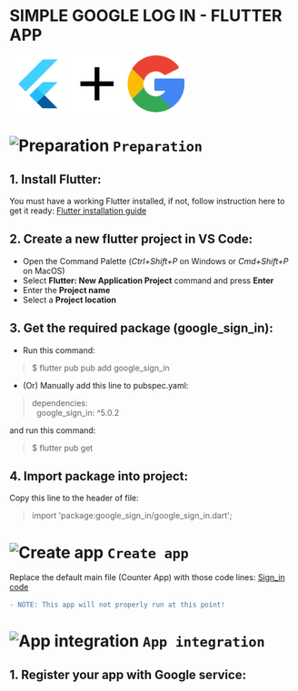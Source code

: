 # SIMPLE GOOGLE LOG IN - FLUTTER APP
<p float="left">
<img src="./asset/flutter.png" width="100" alt="Flutter icon" title="Flutter">
<img src="./asset/add.png" width="100" alt="Flutter icon" title=" and ">
<img src="./asset/gg.png" width="100" alt="Flutter icon" title=" Google ">
 </p>
 

# ![Preparation](https://via.placeholder.com/15/00ff005/000000?text=+) `Preparation`
## 1. Install Flutter:
You must have a working Flutter installed, if not, follow instruction here to get it ready: [Flutter installation guide](https://flutter.dev/docs/get-started/install)

## 2. Create a new flutter project in **VS Code**:
* Open the Command Palette (*Ctrl+Shift+P* on Windows or *Cmd+Shift+P* on MacOS)
* Select **Flutter: New Application Project** command and press **Enter**
* Enter the **Project name**
* Select a **Project location**

## 3. Get the required package (**google_sign_in**):
* Run this command:
> $ flutter pub pub add google_sign_in

* (Or) Manually add this line to pubspec.yaml:
> dependencies:<br>
> &nbsp;&nbsp;google_sign_in: ^5.0.2

and run this command:

> $ flutter pub get

## 4. Import package into project:
Copy this line to the header of file:

> import 'package:google_sign_in/google_sign_in.dart';


# ![Create app](https://via.placeholder.com/15/00ff005/000000?text=+) `Create app`
Replace the default main file (Counter App) with those code lines: [Sign_in code](https://pub.dev/packages/google_sign_in/example) 
```diff
- NOTE: This app will not properly run at this point!
```


# ![App integration](https://via.placeholder.com/15/00ff005/000000?text=+) `App integration`
## 1. Register your app with Google service:
